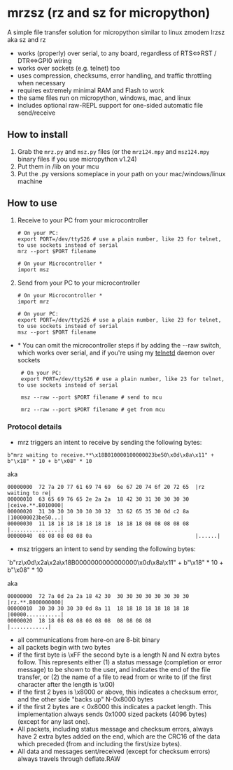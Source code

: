 # mrzsz  (rz and sz for micropython)

A simple file transfer solution for micropython similar to linux zmodem lrzsz aka sz and rz

 - works (properly) over serial, to any board, regardless of RTS<=>RST / DTR<=>GPI0 wiring
 - works over sockets (e.g. telnet) too
 - uses compression, checksums, error handling, and traffic throttling when necessary
 - requires extremely minimal RAM and Flash to work
 - the same files run on micropython, windows, mac, and linux
 - includes optional raw-REPL support for one-sided automatic file send/receive


## How to install

1. Grab the `mrz.py` and `msz.py` files (or the `mrz124.mpy` and `msz124.mpy` binary files if you use micropython v1.24)
2. Put them in /lib on your mcu
3. Put the .py versions someplace in your path on your mac/windows/linux machine


## How to use

1. Receive to your PC from your microcontroller

       # On your PC:
       export PORT=/dev/ttyS26 # use a plain number, like 23 for telnet, to use sockets instead of serial
       mrz --port $PORT filename
       
       # On your Microcontroller *
       import msz

2. Send from your PC to your microcontroller

       # On your Microcontroller * 
       import mrz
       
       # On your PC:
       export PORT=/dev/ttyS26 # use a plain number, like 23 for telnet, to use sockets instead of serial
       msz --port $PORT filename

       
* \* You can omit the microcontroller steps if by adding the --raw switch, which works over serial, and if you're using my [telnetd](https://github.com/gitcnd/telnetd) daemon over sockets
       
       # On your PC:
       export PORT=/dev/ttyS26 # use a plain number, like 23 for telnet, to use sockets instead of serial

       msz --raw --port $PORT filename # send to mcu

       mrz --raw --port $PORT filename # get from mcu


### Protocol details

* mrz triggers an intent to receive by sending the following bytes:

`b"mrz waiting to receive.**\x18B010000100000023be50\x0d\x8a\x11" + b"\x18" * 10 + b"\x08" * 10`

aka

    00000000  72 7a 20 77 61 69 74 69  6e 67 20 74 6f 20 72 65  |rz waiting to re|
    00000010  63 65 69 76 65 2e 2a 2a  18 42 30 31 30 30 30 30  |ceive.**.B010000|
    00000020  31 30 30 30 30 30 30 32  33 62 65 35 30 0d c2 8a  |100000023be50...|
    00000030  11 18 18 18 18 18 18 18  18 18 18 08 08 08 08 08  |................|
    00000040  08 08 08 08 08 0a                                 |......|
   
* msz triggers an intent to send by sending the following bytes:

`b"rz\x0d\x2a\x2a\x18B0000000000000000\x0d\x8a\x11" + b"\x18" * 10 + b"\x08" * 10

aka

    00000000  72 7a 0d 2a 2a 18 42 30  30 30 30 30 30 30 30 30  |rz.**.B000000000|
    00000010  30 30 30 30 30 0d 8a 11  18 18 18 18 18 18 18 18  |00000...........|
    00000020  18 18 08 08 08 08 08 08  08 08 08 08              |............|

* all communications from here-on are 8-bit binary
* all packets begin with two bytes
* if the first byte is \xFF the second byte is a length N and N extra bytes follow. This represents either (1) a status message (completion or error message) to be shown to the user, and indicates the end of the file transfer, or (2) the name of a file to read from or write to (if the first character after the length is \x00)
* if the first 2 byes is \x8000 or above, this indicates a checksum error, and the other side "backs up" N-0x8000 bytes
* if the first 2 bytes are < 0x8000 this indicates a packet length.  This implementation always sends 0x1000 sized packets (4096 bytes) (except for any last one).  
* All packets, including status message and checksum errors, always have 2 extra bytes added on the end, which are the CRC16 of the data which preceded (from and including the first/size bytes).  
* All data and messages sent/received (except for checksum errors) always travels through deflate.RAW

